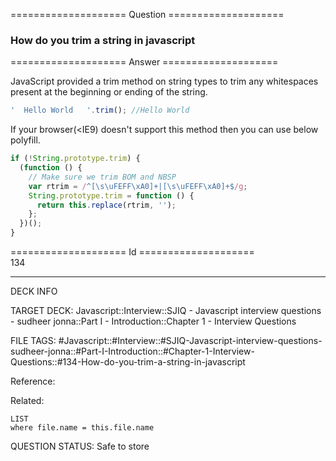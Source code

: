 ==================== Question ====================  

### How do you trim a string in javascript  

==================== Answer ====================  

JavaScript provided a trim method on string types to trim any whitespaces
present at the beginning or ending of the string.

```javascript
'  Hello World   '.trim(); //Hello World
```

If your browser(<IE9) doesn't support this method then you can use below
polyfill.

```javascript
if (!String.prototype.trim) {
  (function () {
    // Make sure we trim BOM and NBSP
    var rtrim = /^[\s\uFEFF\xA0]+|[\s\uFEFF\xA0]+$/g;
    String.prototype.trim = function () {
      return this.replace(rtrim, '');
    };
  })();
}
```

==================== Id ====================  
134
<!--ID: 1707879813473-->

---

DECK INFO

TARGET DECK: Javascript::Interview::SJIQ - Javascript interview questions - sudheer jonna::Part I - Introduction::Chapter 1 - Interview Questions

FILE TAGS: #Javascript::#Interview::#SJIQ-Javascript-interview-questions-sudheer-jonna::#Part-I-Introduction::#Chapter-1-Interview-Questions::#134-How-do-you-trim-a-string-in-javascript

Reference:

Related:

```dataview
LIST
where file.name = this.file.name
```
QUESTION STATUS: Safe to store
